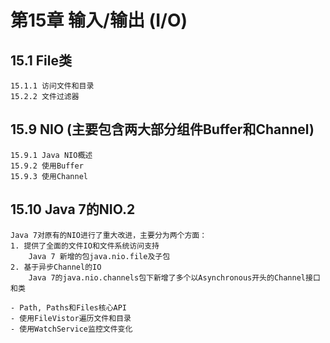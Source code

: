 # 第15章 输入/输出 (I/O)
## 15.1 File类
    15.1.1 访问文件和目录
    15.2.2 文件过滤器



## 15.9 NIO (主要包含两大部分组件Buffer和Channel)
    15.9.1 Java NIO概述
    15.9.2 使用Buffer
    15.9.3 使用Channel
    
## 15.10 Java 7的NIO.2
    Java 7对原有的NIO进行了重大改进，主要分为两个方面：
    1. 提供了全面的文件IO和文件系统访问支持
        Java 7 新增的包java.nio.file及子包
    2. 基于异步Channel的IO
        Java 7的java.nio.channels包下新增了多个以Asynchronous开头的Channel接口和类
    
    - Path, Paths和Files核心API
    - 使用FileVistor遍历文件和目录
    - 使用WatchService监控文件变化